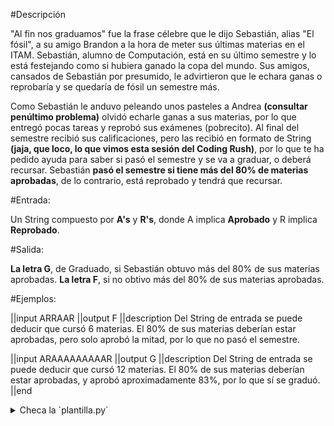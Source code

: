 #Descripción

"Al fin nos graduamos" fue la frase célebre que le dijo Sebastián, alias "El fósil", a su amigo Brandon a la hora de meter sus últimas materias en el ITAM. Sebastián, alumno de Computación, está en su último semestre y lo está festejando como si hubiera ganado la copa del mundo. Sus amigos, cansados de Sebastián por presumido, le advirtieron que le echara ganas 
o reprobaría y se quedaría de fósil un semestre más. 

Como Sebastián le anduvo peleando unos pasteles a Andrea **(consultar penúltimo problema)** olvidó echarle ganas a sus materias, por lo que entregó pocas tareas y reprobó sus exámenes (pobrecito). Al final del semestre recibió sus calificaciones, pero las recibió en formato de String **(jaja, que loco, lo que vimos esta sesión del Coding Rush)**, por lo que te ha pedido ayuda para saber si pasó el semestre y se va a graduar, o deberá recursar. Sebastián **pasó el semestre si tiene más del 80% de materias aprobadas**, de lo contrario, está reprobado y tendrá que recursar.

#Entrada: 

Un String compuesto por **A's** y **R's**, donde A implica **Aprobado** y R implica **Reprobado**. 

#Salida:

**La letra G**, de Graduado, si Sebastián obtuvo más del 80% de sus materias aprobadas. 
**La letra F**, si no obtivo más del 80% de sus materias aprobadas. 

#Ejemplos:

||input
ARRAAR
||output
F
||description
Del String de entrada se puede deducir que cursó 6 materias. El 80% de sus materias deberían estar aprobadas, pero solo aprobó la mitad, por lo que no pasó el semestre. 

||input
ARAAAAAAAAAR
||output
G
||description
Del String de entrada se puede deducir que cursó 12 materias. El 80% de sus materias deberían estar aprobadas, y aprobó aproximadamente 83%, por lo que sí se graduó. 
||end

<details><summary>Checa la `plantilla.py`</summary>

{{plantilla.py}}

</details>